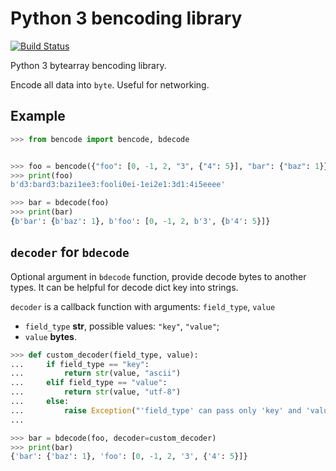# Python 3 bencoding library
[![Build Status](https://travis-ci.org/bashkirtsevich-llc/py3bencode.svg?branch=master)](https://travis-ci.org/bashkirtsevich-llc/py3bencode)

Python 3 bytearray bencoding library.

Encode all data into `byte`. Useful for networking.


## Example

```python
>>> from bencode import bencode, bdecode


>>> foo = bencode({"foo": [0, -1, 2, "3", {"4": 5}], "bar": {"baz": 1}})
>>> print(foo)
b'd3:bard3:bazi1ee3:fooli0ei-1ei2e1:3d1:4i5eeee'

>>> bar = bdecode(foo)
>>> print(bar)
{b'bar': {b'baz': 1}, b'foo': [0, -1, 2, b'3', {b'4': 5}]}

```

## `decoder` for `bdecode`

Optional argument in `bdecode` function, provide decode bytes to another types. It can be helpful for decode dict key into strings.

`decoder` is a callback function with arguments: `field_type`, `value`
* `field_type` **str**, possible values: `"key"`, `"value"`;
* `value` **bytes**.


```python
>>> def custom_decoder(field_type, value):
...     if field_type == "key":
...         return str(value, "ascii")
...     elif field_type == "value":
...         return str(value, "utf-8")
...     else:
...         raise Exception("'field_type' can pass only 'key' and 'value' values")
...     

>>> bar = bdecode(foo, decoder=custom_decoder)
>>> print(bar)
{'bar': {'baz': 1}, 'foo': [0, -1, 2, '3', {'4': 5}]}
```
